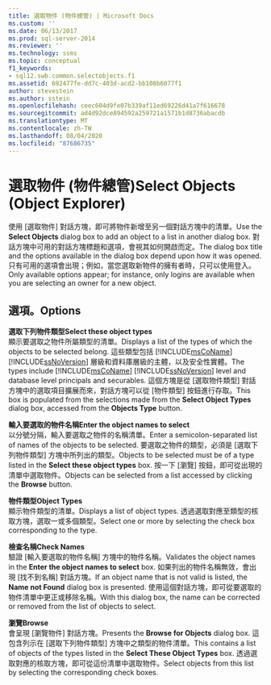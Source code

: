 ```yaml
---
title: 選取物件 (物件總管) | Microsoft Docs
ms.custom: ''
ms.date: 06/13/2017
ms.prod: sql-server-2014
ms.reviewer: ''
ms.technology: ssms
ms.topic: conceptual
f1_keywords:
- sql12.swb.common.selectobjects.f1
ms.assetid: 692477fe-dd7c-403d-acd2-bb108b6077f1
author: stevestein
ms.author: sstein
ms.openlocfilehash: ceec604d9fe07b339af11ed69226d41a7f616678
ms.sourcegitcommit: ad4d92dce894592a259721a1571b1d8736abacdb
ms.translationtype: MT
ms.contentlocale: zh-TW
ms.lasthandoff: 08/04/2020
ms.locfileid: "87686735"
---
```

# <a name="select-objects-object-explorer"></a><span data-ttu-id="2bc93-102">選取物件 (物件總管)</span><span class="sxs-lookup"><span data-stu-id="2bc93-102">Select Objects (Object Explorer)</span></span>
  <span data-ttu-id="2bc93-103">使用 [選取物件]  對話方塊，即可將物件新增至另一個對話方塊中的清單。</span><span class="sxs-lookup"><span data-stu-id="2bc93-103">Use the **Select Objects** dialog box to add an object to a list in another dialog box.</span></span> <span data-ttu-id="2bc93-104">對話方塊中可用的對話方塊標題和選項，會視其如何開啟而定。</span><span class="sxs-lookup"><span data-stu-id="2bc93-104">The dialog box title and the options available in the dialog box depend upon how it was opened.</span></span> <span data-ttu-id="2bc93-105">只有可用的選項會出現；例如，當您選取新物件的擁有者時，只可以使用登入。</span><span class="sxs-lookup"><span data-stu-id="2bc93-105">Only available options appear; for instance, only logins are available when you are selecting an owner for a new object.</span></span>  
  
## <a name="options"></a><span data-ttu-id="2bc93-106">選項。</span><span class="sxs-lookup"><span data-stu-id="2bc93-106">Options</span></span>  
 <span data-ttu-id="2bc93-107">**選取下列物件類型**</span><span class="sxs-lookup"><span data-stu-id="2bc93-107">**Select these object types**</span></span>  
 <span data-ttu-id="2bc93-108">顯示要選取之物件所屬類型的清單。</span><span class="sxs-lookup"><span data-stu-id="2bc93-108">Displays a list of the types of which the objects to be selected belong.</span></span> <span data-ttu-id="2bc93-109">這些類型包括 [!INCLUDE[msCoName](../../includes/msconame-md.md)] [!INCLUDE[ssNoVersion](../../includes/ssnoversion-md.md)] 層級和資料庫層級的主體，以及安全性實體。</span><span class="sxs-lookup"><span data-stu-id="2bc93-109">The types include [!INCLUDE[msCoName](../../includes/msconame-md.md)] [!INCLUDE[ssNoVersion](../../includes/ssnoversion-md.md)] level and database level principals and securables.</span></span> <span data-ttu-id="2bc93-110">這個方塊是從 [選取物件類型]  對話方塊中的選取項目擴展而來，對話方塊可以從 [物件類型]  按鈕進行存取。</span><span class="sxs-lookup"><span data-stu-id="2bc93-110">This box is populated from the selections made from the **Select Object Types** dialog box, accessed from the **Objects Type** button.</span></span>  
  
 <span data-ttu-id="2bc93-111">**輸入要選取的物件名稱**</span><span class="sxs-lookup"><span data-stu-id="2bc93-111">**Enter the object names to select**</span></span>  
 <span data-ttu-id="2bc93-112">以分號分隔，輸入要選取之物件的名稱清單。</span><span class="sxs-lookup"><span data-stu-id="2bc93-112">Enter a semicolon-separated list of names of the objects to be selected.</span></span> <span data-ttu-id="2bc93-113">要選取之物件的類型，必須是 [選取下列物件類型]  方塊中所列出的類型。</span><span class="sxs-lookup"><span data-stu-id="2bc93-113">Objects to be selected must be of a type listed in the **Select these object types** box.</span></span> <span data-ttu-id="2bc93-114">按一下 [瀏覽]  按鈕，即可從出現的清單中選取物件。</span><span class="sxs-lookup"><span data-stu-id="2bc93-114">Objects can be selected from a list accessed by clicking the **Browse** button.</span></span>  
  
 <span data-ttu-id="2bc93-115">**物件類型**</span><span class="sxs-lookup"><span data-stu-id="2bc93-115">**Object Types**</span></span>  
 <span data-ttu-id="2bc93-116">顯示物件類型的清單。</span><span class="sxs-lookup"><span data-stu-id="2bc93-116">Displays a list of object types.</span></span> <span data-ttu-id="2bc93-117">透過選取對應至類型的核取方塊，選取一或多個類型。</span><span class="sxs-lookup"><span data-stu-id="2bc93-117">Select one or more by selecting the check box corresponding to the type.</span></span>  
  
 <span data-ttu-id="2bc93-118">**檢查名稱**</span><span class="sxs-lookup"><span data-stu-id="2bc93-118">**Check Names**</span></span>  
 <span data-ttu-id="2bc93-119">驗證 [輸入要選取的物件名稱]  方塊中的物件名稱。</span><span class="sxs-lookup"><span data-stu-id="2bc93-119">Validates the object names in the **Enter the object names to select** box.</span></span> <span data-ttu-id="2bc93-120">如果列出的物件名稱無效，會出現 [找不到名稱]  對話方塊。</span><span class="sxs-lookup"><span data-stu-id="2bc93-120">If an object name that is not valid is listed, the **Name not Found** dialog box is presented.</span></span> <span data-ttu-id="2bc93-121">使用這個對話方塊，即可從要選取的物件清單中更正或移除名稱。</span><span class="sxs-lookup"><span data-stu-id="2bc93-121">With this dialog box, the name can be corrected or removed from the list of objects to select.</span></span>  
  
 <span data-ttu-id="2bc93-122">**瀏覽**</span><span class="sxs-lookup"><span data-stu-id="2bc93-122">**Browse**</span></span>  
 <span data-ttu-id="2bc93-123">會呈現 [瀏覽物件]  對話方塊。</span><span class="sxs-lookup"><span data-stu-id="2bc93-123">Presents the **Browse for Objects** dialog box.</span></span> <span data-ttu-id="2bc93-124">這包含列示在 [選取下列物件類型]  方塊中之類型的物件清單。</span><span class="sxs-lookup"><span data-stu-id="2bc93-124">This contains a list of objects of the types listed in the **Select These Object Types** box.</span></span> <span data-ttu-id="2bc93-125">透過選取對應的核取方塊，即可從這份清單中選取物件。</span><span class="sxs-lookup"><span data-stu-id="2bc93-125">Select objects from this list by selecting the corresponding check boxes.</span></span>  
  
  
